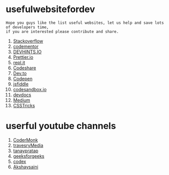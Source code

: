 # usefulwebsitefordev
```
Hope you guys like the list useful websites, let us help and save lots of developers time, 
if you are interested please contribute and share.
```
1. [Stackoverflow](https://stackoverflow.com/)
1. [codementor](https://www.codementor.io/)
1. [DEVHINTS.IO](https://devhints.io/)
1. [Prettier.io](https://prettier.io/)
1. [repl.it](https://repl.it/)
1. [Codeshare](https://codeshare.io/)
1. [Dev.to](https://dev.to/)
1. [Codepen](https://codepen.io/)
1. [jsfiddle](https://jsfiddle.net/)
1. [codesandbox.io](https://codesandbox.io/)
1. [devdocs](https://devdocs.io/)
1. [Medium](https://medium.com/)
1. [CSSTricks]()


# userful youtube channels 
1. [CoderMonk]() 
1. [travesryMedia]()
1. [tanaypratap]()
1. [geeksforgeeks]()
1. [codex]()
1. [Akshaysaini]()

